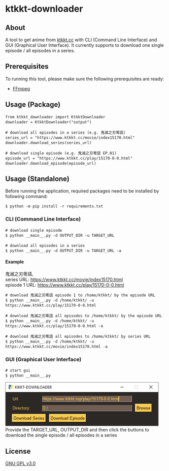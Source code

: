 # ktkkt-downloader #

## About ##
A tool to get anime from [ktkkt.cc](https://www.ktkkt.cc/) with CLI (Command Line Interface) and GUI (Graphical User Interface).
It currently supports to download one single episode / all episodes in a series.

## Prerequisites ##
To running this tool, please make sure the following prerequisites are ready:
* [FFmpeg](https://www.ffmpeg.org/)

## Usage (Package) ##
```
from ktkkt_downloader import KtkktDownloader
downloader = KtkktDownloader("output")

# download all episodes in a series (e.g. 鬼滅之刃粵語)
series_url = "https://www.ktkkt.cc/movie/index15170.html"
downloader.download_series(series_url)

# download single episode (e.g. 鬼滅之刃粵語 EP.01)
episode_url = "https://www.ktkkt.cc/play/15170-0-0.html"
downloader.download_episode(episode_url)
```

## Usage (Standalone) ##
Before running the application, required packages need to be installed by following command:
```
$ python -m pip install -r requirements.txt
```

### CLI (Command Line Interface) ###
```
# download single episode
$ python __main__.py -d OUTPUT_DIR -u TARGET_URL

# download all episodes in a series
$ python __main__.py -d OUTPUT_DIR -u TARGET_URL -a
```

#### Example ####
鬼滅之刃粵語,  
series URL: https://www.ktkkt.cc/movie/index15170.html  
episode 1 URL: https://www.ktkkt.cc/play/15170-0-0.html  
```
# download 鬼滅之刃粵語 episode 1 to /home/ktkkt/ by the episode URL
$ python __main__.py -d /home/ktkkt/ -u https://www.ktkkt.cc/play/15170-0-0.html

# download 鬼滅之刃粵語 all episodes to /home/ktkkt/ by the episode URL
$ python __main__.py -d /home/ktkkt/ -u https://www.ktkkt.cc/play/15170-0-0.html -a

# download 鬼滅之刃粵語 all episodes to /home/ktkkt/ by series URL
$ python __main__.py -d /home/ktkkt/ -u https://www.ktkkt.cc/movie/index15170.html -a
```

### GUI (Graphical User Interface) ###
```
# start gui
$ python __main__.py
```
![ktkkt-downloader screenshot](docs/screenshot.png?raw=true "ktkkt-downloader")
Provide the TARGET_URL, OUTPUT_DIR and then click the buttons to download the single episode / all episodes in a series  

## License ##
[GNU GPL v3.0](LICENSE.md)
